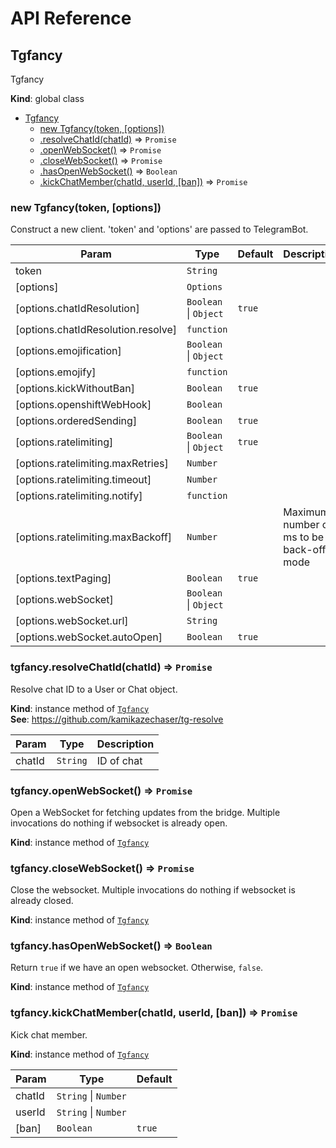 # API Reference

<a name="Tgfancy"></a>

## Tgfancy
Tgfancy

**Kind**: global class  

* [Tgfancy](#Tgfancy)
    * [new Tgfancy(token, [options])](#new_Tgfancy_new)
    * [.resolveChatId(chatId)](#Tgfancy+resolveChatId) ⇒ <code>Promise</code>
    * [.openWebSocket()](#Tgfancy+openWebSocket) ⇒ <code>Promise</code>
    * [.closeWebSocket()](#Tgfancy+closeWebSocket) ⇒ <code>Promise</code>
    * [.hasOpenWebSocket()](#Tgfancy+hasOpenWebSocket) ⇒ <code>Boolean</code>
    * [.kickChatMember(chatId, userId, [ban])](#Tgfancy+kickChatMember) ⇒ <code>Promise</code>

<a name="new_Tgfancy_new"></a>

### new Tgfancy(token, [options])
Construct a new client.
'token' and 'options' are passed to TelegramBot.


| Param | Type | Default | Description |
| --- | --- | --- | --- |
| token | <code>String</code> |  |  |
| [options] | <code>Options</code> |  |  |
| [options.chatIdResolution] | <code>Boolean</code> &#124; <code>Object</code> | <code>true</code> |  |
| [options.chatIdResolution.resolve] | <code>function</code> |  |  |
| [options.emojification] | <code>Boolean</code> &#124; <code>Object</code> |  |  |
| [options.emojify] | <code>function</code> |  |  |
| [options.kickWithoutBan] | <code>Boolean</code> | <code>true</code> |  |
| [options.openshiftWebHook] | <code>Boolean</code> |  |  |
| [options.orderedSending] | <code>Boolean</code> | <code>true</code> |  |
| [options.ratelimiting] | <code>Boolean</code> &#124; <code>Object</code> | <code>true</code> |  |
| [options.ratelimiting.maxRetries] | <code>Number</code> |  |  |
| [options.ratelimiting.timeout] | <code>Number</code> |  |  |
| [options.ratelimiting.notify] | <code>function</code> |  |  |
| [options.ratelimiting.maxBackoff] | <code>Number</code> |  | Maximum number of ms to be in back-off mode |
| [options.textPaging] | <code>Boolean</code> | <code>true</code> |  |
| [options.webSocket] | <code>Boolean</code> &#124; <code>Object</code> |  |  |
| [options.webSocket.url] | <code>String</code> |  |  |
| [options.webSocket.autoOpen] | <code>Boolean</code> | <code>true</code> |  |

<a name="Tgfancy+resolveChatId"></a>

### tgfancy.resolveChatId(chatId) ⇒ <code>Promise</code>
Resolve chat ID to a User or Chat object.

**Kind**: instance method of <code>[Tgfancy](#Tgfancy)</code>  
**See**: https://github.com/kamikazechaser/tg-resolve  

| Param | Type | Description |
| --- | --- | --- |
| chatId | <code>String</code> | ID of chat |

<a name="Tgfancy+openWebSocket"></a>

### tgfancy.openWebSocket() ⇒ <code>Promise</code>
Open a WebSocket for fetching updates from the bridge.
Multiple invocations do nothing if websocket is already open.

**Kind**: instance method of <code>[Tgfancy](#Tgfancy)</code>  
<a name="Tgfancy+closeWebSocket"></a>

### tgfancy.closeWebSocket() ⇒ <code>Promise</code>
Close the websocket.
Multiple invocations do nothing if websocket is already closed.

**Kind**: instance method of <code>[Tgfancy](#Tgfancy)</code>  
<a name="Tgfancy+hasOpenWebSocket"></a>

### tgfancy.hasOpenWebSocket() ⇒ <code>Boolean</code>
Return `true` if we have an open websocket. Otherwise, `false`.

**Kind**: instance method of <code>[Tgfancy](#Tgfancy)</code>  
<a name="Tgfancy+kickChatMember"></a>

### tgfancy.kickChatMember(chatId, userId, [ban]) ⇒ <code>Promise</code>
Kick chat member.

**Kind**: instance method of <code>[Tgfancy](#Tgfancy)</code>  

| Param | Type | Default |
| --- | --- | --- |
| chatId | <code>String</code> &#124; <code>Number</code> |  | 
| userId | <code>String</code> &#124; <code>Number</code> |  | 
| [ban] | <code>Boolean</code> | <code>true</code> | 

